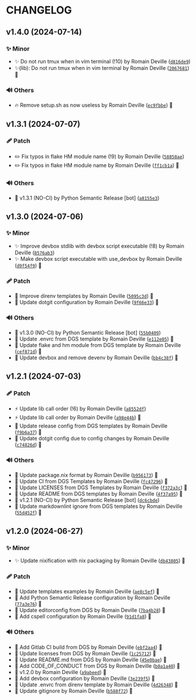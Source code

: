 <!-- markdownlint-disable-file -->
# CHANGELOG

## v1.4.0 (2024-07-14)

### ✨ Minor

  * ✨ Do not run tmux when in vim terminal (!10) by Romain Deville ([`d816de9`](https://framagit.org/rdeville-public/dotfiles/direnv/-/commit/d816de95059e02fbddc1e33ecb28e3f3ebbf8b44))
  * ✨(lib): Do not run tmux when in vim terminal by Romain Deville ([`2067681`](https://framagit.org/rdeville-public/dotfiles/direnv/-/commit/20676814ac1420ab48452b85cf29482466f2616d)) 🔏

### 🔊 Others

  * 🔥 Remove setup.sh as now useless by Romain Deville ([`ec9fbbe`](https://framagit.org/rdeville-public/dotfiles/direnv/-/commit/ec9fbbe04c1112fba70fe5cbdfa0e698d472d89f)) 🔏

## v1.3.1 (2024-07-07)

### 🩹 Patch

  * ✏️ Fix typos in flake HM module name (!9) by Romain Deville ([`58858ae`](https://framagit.org/rdeville-public/dotfiles/direnv/-/commit/58858ae36bbc54f3a051d2ed25b5a5608d565710))
  * ✏️ Fix typos in flake HM module name by Romain Deville ([`ff1cb1a`](https://framagit.org/rdeville-public/dotfiles/direnv/-/commit/ff1cb1abaf2f99704b91824a94ff73c0923cbc1b)) 🔏

### 🔊 Others

  * 🔖 v1.3.1 (NO-CI) by Python Semantic Release [bot] ([`a8155e3`](https://framagit.org/rdeville-public/dotfiles/direnv/-/commit/a8155e302741f683950d00fd6bc7f7d9fde0e529))

## v1.3.0 (2024-07-06)

### ✨ Minor

  * ✨ Improve devbox stdlib with devbox script executable (!8) by Romain Deville ([`8576ab3`](https://framagit.org/rdeville-public/dotfiles/direnv/-/commit/8576ab35c719e63e41ed49048a5f445fae2e73f8))
  * ✨ Make devbox script executable with use_devbox by Romain Deville ([`d9f54f9`](https://framagit.org/rdeville-public/dotfiles/direnv/-/commit/d9f54f9529cca4402ec4673edd0f17edf8693288)) 🔏

### 🩹 Patch

  * 🍱 Improve direnv templates by Romain Deville ([`5095c3d`](https://framagit.org/rdeville-public/dotfiles/direnv/-/commit/5095c3d963af84e354e2efe01117cae49e3f0610)) 🔏
  * 🔧 Update dotgit configuration by Romain Deville ([`9f66e33`](https://framagit.org/rdeville-public/dotfiles/direnv/-/commit/9f66e338b73d0f1143ad5e568e88b11ec3a9c3a2)) 🔏

### 🔊 Others

  * 🔖 v1.3.0 (NO-CI) by Python Semantic Release [bot] ([`55b0409`](https://framagit.org/rdeville-public/dotfiles/direnv/-/commit/55b0409cd9e4f37a6c74cce6b329c1d6b554e020))
  * 🔨 Update .envrc from DGS template by Romain Deville ([`e112e05`](https://framagit.org/rdeville-public/dotfiles/direnv/-/commit/e112e051817dbd4aac066242a9853bed2037fd2d)) 🔏
  * 🔨 Update flake and hm module from DGS template by Romain Deville ([`cef871d`](https://framagit.org/rdeville-public/dotfiles/direnv/-/commit/cef871d63c0fa3727a7f1b4e27cd793bfbb50c65)) 🔏
  * 🔨 Update devbox and remove devenv by Romain Deville ([`bb4c38f`](https://framagit.org/rdeville-public/dotfiles/direnv/-/commit/bb4c38fbcea185b5a0fca3beaa18cacda04d6ed6)) 🔏

## v1.2.1 (2024-07-03)

### 🩹 Patch

  * ⚡️ Update lib call order (!6) by Romain Deville ([`a8552df`](https://framagit.org/rdeville-public/dotfiles/direnv/-/commit/a8552dfd12ff5897c69cf42891b95c617c06bca9))
  * ⚡️ Update lib call order by Romain Deville ([`a98e44b`](https://framagit.org/rdeville-public/dotfiles/direnv/-/commit/a98e44ba2d9160d2b157b8afcad87895117978f2)) 🔏
  * 🔧 Update release config from DGS templates by Romain Deville ([`f9b6a37`](https://framagit.org/rdeville-public/dotfiles/direnv/-/commit/f9b6a3763b537a79decec43d8927d41e3beeebab)) 🔏
  * 🔧 Update dotgit config due to config changes by Romain Deville ([`c74826d`](https://framagit.org/rdeville-public/dotfiles/direnv/-/commit/c74826d7579de804d1cb0de49afff47821a00bba)) 🔏

### 🔊 Others

  * 🎨 Update package.nix format by Romain Deville ([`b956173`](https://framagit.org/rdeville-public/dotfiles/direnv/-/commit/b95617361dd343faca6406ad5d4d604d2c2930b6)) 🔏
  * 👷 Update CI from DGS Templates by Romain Deville ([`fc47296`](https://framagit.org/rdeville-public/dotfiles/direnv/-/commit/fc47296959d2e04b8e1e932ab34f8278fd2bcc1e)) 🔏
  * 📄 Update LICENSES from DGS Templates by Romain Deville ([`f372a3c`](https://framagit.org/rdeville-public/dotfiles/direnv/-/commit/f372a3cd2690c50f2d81b604e7bcd8722195c8a0)) 🔏
  * 📝 Update README from DGS templates by Romain Deville ([`4f37a95`](https://framagit.org/rdeville-public/dotfiles/direnv/-/commit/4f37a957b576848731278277a5aa00d2a4a1100d)) 🔏
  * 🔖 v1.2.1 (NO-CI) by Python Semantic Release [bot] ([`dc6cbde`](https://framagit.org/rdeville-public/dotfiles/direnv/-/commit/dc6cbde0eef83f2f6fa1c71d7f235d0ab9c8a79e))
  * 🙈 Update markdownlint ignore from DGS templates by Romain Deville ([`55d452f`](https://framagit.org/rdeville-public/dotfiles/direnv/-/commit/55d452f7ba7c802cf318b8a063d36ae563b9e972)) 🔏

## v1.2.0 (2024-06-27)

### ✨ Minor

  * ✨ Update nixification with nix packaging by Romain Deville ([`db43805`](https://framagit.org/rdeville-public/dotfiles/direnv/-/commit/db438059ebdfb565c2cfbde5e566f872f3e352c0)) 🔏

### 🩹 Patch

  * 🍱 Update templates examples by Romain Deville ([`ae8c5ef`](https://framagit.org/rdeville-public/dotfiles/direnv/-/commit/ae8c5ef7b185838273224052b2c13337bff7eaab)) 🔏
  * 🔧 Add Python Semantic Release configuration by Romain Deville ([`77a3e76`](https://framagit.org/rdeville-public/dotfiles/direnv/-/commit/77a3e7654767bcfcba9b6b49f0b968f8f4d751cd)) 🔏
  * 🔧 Update editorconfig from DGS by Romain Deville ([`7ba4b28`](https://framagit.org/rdeville-public/dotfiles/direnv/-/commit/7ba4b28d89b5a509999a342a04a42b1600156ab7)) 🔏
  * 🔧 Add cspell configuration by Romain Deville ([`91d1fa8`](https://framagit.org/rdeville-public/dotfiles/direnv/-/commit/91d1fa873f7c7bc2e52797b0c5f8b987e93074fa)) 🔏

### 🔊 Others

  * 👷 Add Gitlab CI build from DGS by Romain Deville ([`ebf2aa4`](https://framagit.org/rdeville-public/dotfiles/direnv/-/commit/ebf2aa48a81fc7ccb7051409924fe771e759f99c)) 🔏
  * 📄 Update licenses from DGS by Romain Deville ([`1c25712`](https://framagit.org/rdeville-public/dotfiles/direnv/-/commit/1c25712d4b9addbb97a6322a3a03cf49eb47473a)) 🔏
  * 📝 Update README.md from DGS by Romain Deville ([`45e0bae`](https://framagit.org/rdeville-public/dotfiles/direnv/-/commit/45e0bae97aa8146d1d3eba149b11b602ae704fe1)) 🔏
  * 📝 Add CODE_OF_CONDUCT from DGS by Romain Deville ([`b0a1a40`](https://framagit.org/rdeville-public/dotfiles/direnv/-/commit/b0a1a404db07f817c8d0d4508da33bb849e2c4eb)) 🔏
  * 🔖 v1.2.0 by Romain Deville ([`a9abeed`](https://framagit.org/rdeville-public/dotfiles/direnv/-/commit/a9abeed14784616e591b1d8299bf2f22e298f96d)) 🔏
  * 🔨 Add devbox configuration by Romain Deville ([`3e239f5`](https://framagit.org/rdeville-public/dotfiles/direnv/-/commit/3e239f58fef367d49d56557889b2c09ef0f051bc)) 🔏
  * 🔨 Update .envrc from direnv template by Romain Deville ([`4d26348`](https://framagit.org/rdeville-public/dotfiles/direnv/-/commit/4d26348f44f32acd5792cee983f157f76743281b)) 🔏
  * 🙈 Update gitignore by Romain Deville ([`b588f72`](https://framagit.org/rdeville-public/dotfiles/direnv/-/commit/b588f7245672585ef46cfe3e0fc755083c0c0574)) 🔏
